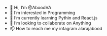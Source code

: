 - 👋 Hi, I’m @AboodVA
- 👀 I’m interested in Programming
- 🌱 I’m currently learning Pythin and React.js
- 💞️ I’m looking to collaborate on Anything
- 📫 How to reach me my intagram alarajabood

<!---
AboodVA/AboodVA is a ✨ special ✨ repository because its `README.md` (this file) appears on your GitHub profile.
You can click the Preview link to take a look at your changes.
--->
